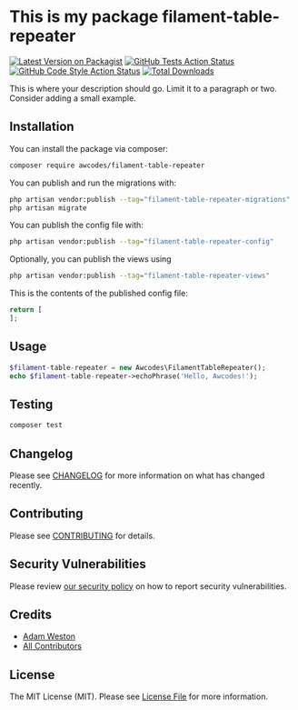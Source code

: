 # This is my package filament-table-repeater

[![Latest Version on Packagist](https://img.shields.io/packagist/v/awcodes/filament-table-repeater.svg?style=flat-square)](https://packagist.org/packages/awcodes/filament-table-repeater)
[![GitHub Tests Action Status](https://img.shields.io/github/workflow/status/awcodes/filament-table-repeater/run-tests?label=tests)](https://github.com/awcodes/filament-table-repeater/actions?query=workflow%3Arun-tests+branch%3Amain)
[![GitHub Code Style Action Status](https://img.shields.io/github/workflow/status/awcodes/filament-table-repeater/Check%20&%20fix%20styling?label=code%20style)](https://github.com/awcodes/filament-table-repeater/actions?query=workflow%3A"Check+%26+fix+styling"+branch%3Amain)
[![Total Downloads](https://img.shields.io/packagist/dt/awcodes/filament-table-repeater.svg?style=flat-square)](https://packagist.org/packages/awcodes/filament-table-repeater)



This is where your description should go. Limit it to a paragraph or two. Consider adding a small example.

## Installation

You can install the package via composer:

```bash
composer require awcodes/filament-table-repeater
```

You can publish and run the migrations with:

```bash
php artisan vendor:publish --tag="filament-table-repeater-migrations"
php artisan migrate
```

You can publish the config file with:

```bash
php artisan vendor:publish --tag="filament-table-repeater-config"
```

Optionally, you can publish the views using

```bash
php artisan vendor:publish --tag="filament-table-repeater-views"
```

This is the contents of the published config file:

```php
return [
];
```

## Usage

```php
$filament-table-repeater = new Awcodes\FilamentTableRepeater();
echo $filament-table-repeater->echoPhrase('Hello, Awcodes!');
```

## Testing

```bash
composer test
```

## Changelog

Please see [CHANGELOG](CHANGELOG.md) for more information on what has changed recently.

## Contributing

Please see [CONTRIBUTING](.github/CONTRIBUTING.md) for details.

## Security Vulnerabilities

Please review [our security policy](../../security/policy) on how to report security vulnerabilities.

## Credits

- [Adam Weston](https://github.com/awcodes)
- [All Contributors](../../contributors)

## License

The MIT License (MIT). Please see [License File](LICENSE.md) for more information.
